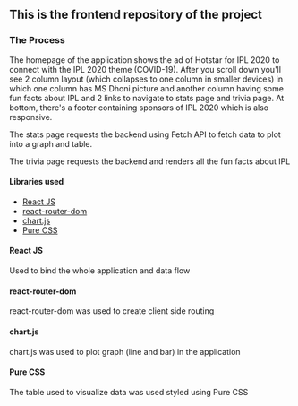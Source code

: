 ## This is the frontend repository of the project

### The Process
The homepage of the application shows the ad of Hotstar for IPL 2020 to connect with the IPL 2020 theme (COVID-19). After you scroll down you'll see 2 column layout (which collapses to one column in smaller devices) in which one column has MS Dhoni picture and another column having some fun facts about IPL and 2 links to navigate to stats page and trivia page. At bottom, there's a footer containing sponsors of IPL 2020 which is also responsive.

The stats page requests the backend using Fetch API to fetch data to plot into a graph and table.

The trivia page requests the backend and renders all the fun facts about IPL

#### Libraries used
- [React JS](https://create-react-app.dev/docs/getting-started/)
- [react-router-dom](https://www.npmjs.com/package/react-router-dom)
- [chart.js](https://www.npmjs.com/package/chart.js)
- [Pure CSS](https://purecss.io/)

#### React JS
Used to bind the whole application and data flow

#### react-router-dom
react-router-dom was used to create client side routing

#### chart.js
chart.js was used to plot graph (line and bar) in the application

#### Pure CSS
The table used to visualize data was used styled using Pure CSS
